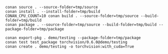 
    conan source . --source-folder=tmp/source
    conan install . --install-folder=tmp/build
    CONAN_CPU_COUNT=10 conan build . --source-folder=tmp/source --build-folder=tmp/build
    conan package . --source-folder=tmp/source --build-folder=tmp/build --package-folder=tmp/package

    conan export-pkg . demo/testing --package-folder=tmp/package
    conan test test_package torchvision/0.6.0@demo/testing
    conan create . demo/testing -o torchvision:with_cuda=True